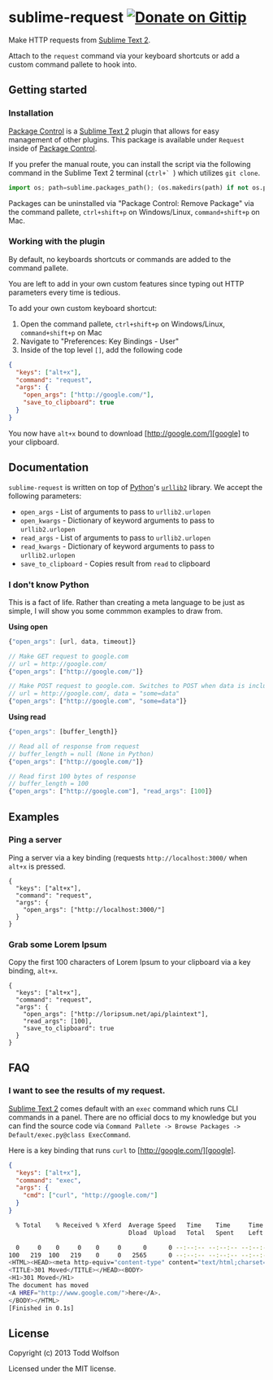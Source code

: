 # sublime-request [![Donate on Gittip](http://badgr.co/gittip/twolfson.png)](https://www.gittip.com/twolfson/)

Make HTTP requests from [Sublime Text 2][subl].

Attach to the `request` command via your keyboard shortcuts or add a custom command pallete to hook into.

[subl]: http://www.sublimetext.com/2

## Getting started
### Installation
[Package Control][pkg-control] is a [Sublime Text 2][subl] plugin that allows for easy management of other plugins. This package is available under `Request` inside of [Package Control][pkg-control].

[pkg-control]: http://wbond.net/sublime_packages/package_control

If you prefer the manual route, you can install the script via the following command in the Sublime Text 2 terminal (``ctrl+` ``) which utilizes `git clone`.

```python
import os; path=sublime.packages_path(); (os.makedirs(path) if not os.path.exists(path) else None); window.run_command('exec', {'cmd': ['git', 'clone', 'https://github.com/twolfson/sublime-request', 'request'], 'working_dir': path})
```

Packages can be uninstalled via "Package Control: Remove Package" via the command pallete, `ctrl+shift+p` on Windows/Linux, `command+shift+p` on Mac.

### Working with the plugin
By default, no keyboards shortcuts or commands are added to the command pallete.

You are left to add in your own custom features since typing out HTTP parameters every time is tedious.

To add your own custom keyboard shortcut:

1. Open the command pallete, `ctrl+shift+p` on Windows/Linux, `command+shift+p` on Mac
2. Navigate to "Preferences: Key Bindings - User"
3. Inside of the top level `[]`, add the following code

```json
{
  "keys": ["alt+x"],
  "command": "request",
  "args": {
    "open_args": ["http://google.com/"],
    "save_to_clipboard": true
  }
}
```

You now have `alt+x` bound to download [http://google.com/][google] to your clipboard.

[google]: https://www.google.com/

## Documentation
`sublime-request` is written on top of [Python][python]'s [`urllib2`][urllib2] library. We accept the following parameters:

[python]: http://python.org/
[urllib2]: http://docs.python.org/2/library/urllib2.html

- `open_args` - List of arguments to pass to `urllib2.urlopen`
- `open_kwargs` - Dictionary of keyword arguments to pass to `urllib2.urlopen`
- `read_args` - List of arguments to pass to `urllib2.urlopen`
- `read_kwargs` - Dictionary of keyword arguments to pass to `urllib2.urlopen`
- `save_to_clipboard` - Copies result from `read` to clipboard

### I don't know Python
This is a fact of life. Rather than creating a meta language to be just as simple, I will show you some commmon examples to draw from.

**Using open**
```js
{"open_args": [url, data, timeout]}

// Make GET request to google.com
// url = http://google.com/
{"open_args": ["http://google.com/"]}

// Make POST request to google.com. Switches to POST when data is included
// url = http://google.com/, data = "some=data"
{"open_args": ["http://google.com", "some=data"]}
```

**Using read**
```js
{"open_args": [buffer_length]}

// Read all of response from request
// buffer_length = null (None in Python)
{"open_args": ["http://google.com/"]}

// Read first 100 bytes of response
// buffer_length = 100
{"open_args": ["http://google.com"], "read_args": [100]}
```

## Examples
### Ping a server
Ping a server via a key binding (requests `http://localhost:3000/` when `alt+x` is pressed.

```
{
  "keys": ["alt+x"],
  "command": "request",
  "args": {
    "open_args": ["http://localhost:3000/"]
  }
}
```

### Grab some Lorem Ipsum
Copy the first 100 characters of Lorem Ipsum to your clipboard via a key binding, `alt+x`.

```
{
  "keys": ["alt+x"],
  "command": "request",
  "args": {
    "open_args": ["http://loripsum.net/api/plaintext"],
    "read_args": [100],
    "save_to_clipboard": true
  }
}
```

## FAQ
### I want to see the results of my request.
[Sublime Text 2][subl] comes default with an `exec` command which runs CLI commands in a panel. There are no official docs to my knowledge but you can find the source code via `Command Pallete -> Browse Packages -> Default/exec.py@class ExecCommand`.

Here is a key binding that runs `curl` to [http://google.com/][google].

```json
{
  "keys": ["alt+x"],
  "command": "exec",
  "args": {
    "cmd": ["curl", "http://google.com/"]
  }
}
```

```sh
  % Total    % Received % Xferd  Average Speed   Time    Time     Time  Current
                                 Dload  Upload   Total   Spent    Left  Speed

  0     0    0     0    0     0      0      0 --:--:-- --:--:-- --:--:--     0
100   219  100   219    0     0   2565      0 --:--:-- --:--:-- --:--:--  5918
<HTML><HEAD><meta http-equiv="content-type" content="text/html;charset=utf-8">
<TITLE>301 Moved</TITLE></HEAD><BODY>
<H1>301 Moved</H1>
The document has moved
<A HREF="http://www.google.com/">here</A>.
</BODY></HTML>
[Finished in 0.1s]
```

## License
Copyright (c) 2013 Todd Wolfson

Licensed under the MIT license.

